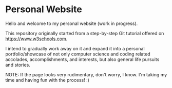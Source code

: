 # Personal Website
Hello and welcome to my personal website (work in progress).

This repository originally started from a step-by-step Git tutorial offered on https://www.w3schools.com.

I intend to gradually work away on it and expand it into a personal portfolio/showcase of not only computer science and coding related accolades, accomplishments, and interests, but also general life pursuits and stories.

NOTE: If the page looks very rudimentary, don't worry, I know. I'm taking my time and having fun with the process! :)